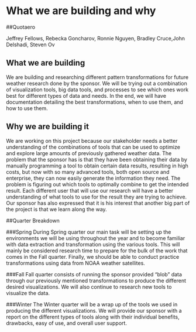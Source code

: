 # What we are building and why

##Quotaero

Jeffrey Fellows, Rebecka Goncharov, Ronnie Nguyen, Bradley Cruce,John Delshadi, Steven Ov     

## What we are building

We are building and researching different pattern transformations for future weather research done by the sponsor. We will be trying out a combination of visualization tools, big data tools, and processes to see which ones work best for different types of data and needs. In the end, we will have documentation detailing the best transformations, when to use them, and how to use them.

## Why we are building it

We are working on this project because our stakeholder needs a better understanding of the combinations of tools that can be used to optimize and explore large amounts of previously gathered weather data. The problem that the sponsor has is that they have been obtaining their data by manually programming a tool to obtain certain data results, resulting in high costs, but now with so many advanced tools, both open source and enterprise, they can now easily generate the information they need. The problem is figuring out which tools to optimally combine to get the intended result. Each different user that will use our research will have a better understanding of what tools to use for the result they are trying to achieve. Our sponsor has also expressed that it is his interest that another big part of the project is that we learn along the way. 

##Quarter Breakdown

###Spring
During Spring quarter our main task will be setting up the environments we will be using throughout the year and to become familiar with data extraction and transformation using the various tools. This will mainly be considered research time to prepare for the bulk of the work that comes in the Fall quarter. Finally, we should be able to conduct practice transformations using data from NOAA weather satellites.

###Fall
Fall quarter consists of running the sponsor provided “blob” data through our previously mentioned transformations to produce the different desired visualizations. We will also continue to research new tools to visualize the data. 

###Winter
The Winter quarter will be a wrap up of the tools we used in producing the different visualizations. We will provide our sponsor with a report on the different types of tools along with their individual benefits, drawbacks, easy of use, and overall user support.
